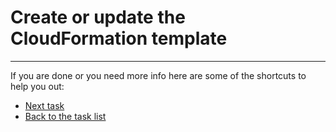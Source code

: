 # Create or update the CloudFormation template

----

If you are done or you need more info here are some of the shortcuts to help you out:

- [Next task](../2-connect-alexa-to-comprehend)
- [Back to the task list](../)